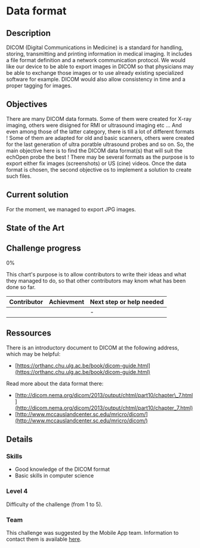 # Data format

## Description
DICOM (Digital Communications in Medicine) is a standard for handling, storing, transmitting and printing information in medical imaging. It includes a file format definition and 
a network communication protocol. We would like our device to be able to export images in DICOM so that physicians may be able to exchange those 
images or to use already existing specialized software for example. DICOM would also allow consistency in time and a proper tagging for 
images. 
 
 ## Objectives
 There are many DICOM data formats. Some of them were created for X-ray imaging, others were disigned for RMI or ultrasound imaging etc ... And even among those of the latter category, there is till a lot of different formats ! Some of them are adapted for old and basic scanners, others were created for the last generation of ultra poratble ultrasound probes and so on. 
So, the main objective here is to find the DICOM data format(s) that will suit the echOpen probe the best ! There may be several formats as the purpose is to export either fix images (screenshots) or US (cine) videos.
Once the data format is chosen, the second objective os to implement a solution to create such files. 
 
 ## Current solution
 For the moment, we managed to export JPG images.
 
 
 ## State of the Art
 
 
 
 ## Challenge progress
0%

This chart's purpose is to allow contributors to write their ideas and what they managed to do, so that other contributors may knom what has been done so far.

| Contributor                  | Achievment                                | Next step or help needed        | 
| :---                         | :---                                      | :---                            | 
|                              |                                           | -                               |

 
 ## Ressources
There is an introductory document to DICOM at the following address, which may be helpful: 
* [https://orthanc.chu.ulg.ac.be/book/dicom-guide.html](https://orthanc.chu.ulg.ac.be/book/dicom-guide.html)

 Read more about the data format there:
 * [http://dicom.nema.org/dicom/2013/output/chtml/part10/chapter\_7.html](http://dicom.nema.org/dicom/2013/output/chtml/part10/chapter_7.html) 
* [http://www.mccauslandcenter.sc.edu/mricro/dicom/](http://www.mccauslandcenter.sc.edu/mricro/dicom/)
 
 ## Details 
 
 ### Skills
 * Good knowledge of the DICOM format
 * Basic skills in computer science
 
 
 ### Level 4
Difficulty of the challenge (from 1 to 5).

### Team
This challenge was suggested by the Mobile App team. Information to contact them is available [here](./howto/teams.md).
